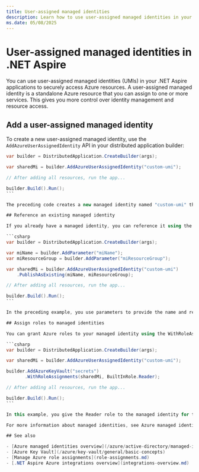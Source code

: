 ```yaml
---
title: User-assigned managed identities
description: Learn how to use user-assigned managed identities in your .NET Aspire applications to securely access Azure resources.
ms.date: 05/08/2025
---
```


# User-assigned managed identities in .NET Aspire

You can use user-assigned managed identities (UMIs) in your .NET Aspire applications to securely access Azure resources. A user-assigned managed identity is a standalone Azure resource that you can assign to one or more services. This gives you more control over identity management and resource access.

## Add a user-assigned managed identity

To create a new user-assigned managed identity, use the `AddAzureUserAssignedIdentity` API in your distributed application builder:

````csharp
var builder = DistributedApplication.CreateBuilder(args);

var sharedMi = builder.AddAzureUserAssignedIdentity("custom-umi");

// After adding all resources, run the app...

builder.Build().Run();
```

The preceding code creates a new managed identity named "custom-umi" that you can use with other resources in your application.

## Reference an existing managed identity

If you already have a managed identity, you can reference it using the <xref:Aspire.Hosting.ExistingAzureResourceExtensions.PublishAsExisting*> method. This is useful when you want to use an identity that was created outside of your .NET Aspire project.

```csharp
var builder = DistributedApplication.CreateBuilder(args);

var miName = builder.AddParameter("miName");
var miResourceGroup = builder.AddParameter("miResourceGroup");

var sharedMi = builder.AddAzureUserAssignedIdentity("custom-umi")
    .PublishAsExisting(miName, miResourceGroup);

// After adding all resources, run the app...

builder.Build().Run();
```

In the preceding example, you use parameters to provide the name and resource group of the existing identity. This allows you to reference the managed identity without creating a new one.

## Assign roles to managed identities

You can grant Azure roles to your managed identity using the WithRoleAssignments API. This lets your identity access other Azure resources, such as Azure Key Vault.

```csharp
var builder = DistributedApplication.CreateBuilder(args);

var sharedMi = builder.AddAzureUserAssignedIdentity("custom-umi");

builder.AddAzureKeyVault("secrets")
       .WithRoleAssignments(sharedMi, BuiltInRole.Reader);

// After adding all resources, run the app...

builder.Build().Run();
```

In this example, you give the Reader role to the managed identity for the Key Vault resource.

For more information about managed identities, see Azure managed identities overview.

## See also

- [Azure managed identities overview](/azure/active-directory/managed-identities-azure-resources/overview)
- [Azure Key Vault](/azure/key-vault/general/basic-concepts)
- [Manage Azure role assignments](role-assignments.md)
- [.NET Aspire Azure integrations overview](integrations-overview.md)
